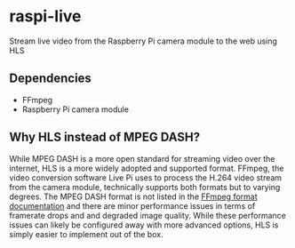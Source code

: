 # raspi-live
Stream live video from the Raspberry Pi camera module to the web using HLS

## Dependencies
* FFmpeg
* Raspberry Pi camera module

## Why HLS instead of MPEG DASH?
While MPEG DASH is a more open standard for streaming video over the internet, HLS is a more widely adopted and supported format. FFmpeg, the video conversion software Live Pi uses to process the H.264 video stream from the camera module, technically supports both formats but to varying degrees. The MPEG DASH format is not listed in the [FFmpeg format documentation](https://www.ffmpeg.org/ffmpeg-formats.html) and there are minor performance issues in terms of framerate drops and and degraded image quality. While these performance issues can likely be configured away with more advanced options, HLS is simply easier to implement out of the box.
